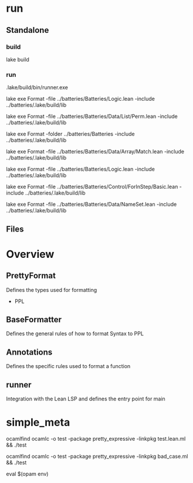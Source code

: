# run

## Standalone
### build
lake build
### run
.lake/build/bin/runner.exe 

lake exe Format -file ../batteries/Batteries/Logic.lean -include ../batteries/.lake/build/lib

lake exe Format -file ../batteries/Batteries/Data/List/Perm.lean -include ../batteries/.lake/build/lib

lake exe Format -folder ../batteries/Batteries -include ../batteries/.lake/build/lib


lake exe Format -file ../batteries/Batteries/Data/Array/Match.lean -include ../batteries/.lake/build/lib

lake exe Format -file ../batteries/Batteries/Logic.lean -include ../batteries/.lake/build/lib

lake exe Format -file ../batteries/Batteries/Control/ForInStep/Basic.lean -include ../batteries/.lake/build/lib



lake exe Format -file ../batteries/Batteries/Data/NameSet.lean -include ../batteries/.lake/build/lib
## Files

# Overview

## PrettyFormat
Defines the types used for formatting
 - PPL

## BaseFormatter
Defines the general rules of how to format Syntax to PPL

## Annotations
Defines the specific rules used to format a function

## runner
Integration with the Lean LSP and defines the entry point for main


# simple_meta

ocamlfind ocamlc -o test -package pretty_expressive -linkpkg test.lean.ml && ./test


ocamlfind ocamlc -o test -package pretty_expressive -linkpkg bad_case.ml && ./test

eval $(opam env)